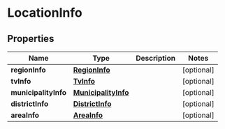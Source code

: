 
# LocationInfo

## Properties
Name | Type | Description | Notes
------------ | ------------- | ------------- | -------------
**regionInfo** | [**RegionInfo**](RegionInfo.md) |  |  [optional]
**tvInfo** | [**TvInfo**](TvInfo.md) |  |  [optional]
**municipalityInfo** | [**MunicipalityInfo**](MunicipalityInfo.md) |  |  [optional]
**districtInfo** | [**DistrictInfo**](DistrictInfo.md) |  |  [optional]
**areaInfo** | [**AreaInfo**](AreaInfo.md) |  |  [optional]



